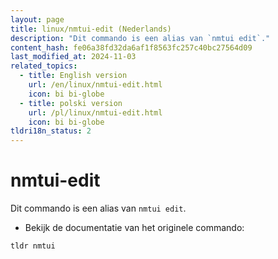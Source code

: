 ```yaml
---
layout: page
title: linux/nmtui-edit (Nederlands)
description: "Dit commando is een alias van `nmtui edit`."
content_hash: fe06a38fd32da6af1f8563fc257c40bc27564d09
last_modified_at: 2024-11-03
related_topics:
  - title: English version
    url: /en/linux/nmtui-edit.html
    icon: bi bi-globe
  - title: polski version
    url: /pl/linux/nmtui-edit.html
    icon: bi bi-globe
tldri18n_status: 2
---
```

# nmtui-edit

Dit commando is een alias van `nmtui edit`.

- Bekijk de documentatie van het originele commando:

`tldr nmtui`
